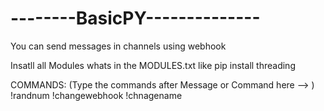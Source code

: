 # --------BasicPY--------------

You can send messages in channels using webhook

Insatll all Modules whats in the MODULES.txt like pip install threading

COMMANDS: (Type the commands after Message or Command here --> )
!randnum
!changewebhook
!chnagename
